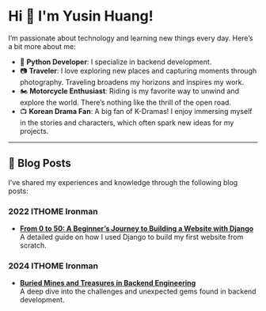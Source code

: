 # Hi 👋 I'm Yusin Huang!

I’m passionate about technology and learning new things every day. Here’s a bit more about me:

- 🐍 **Python Developer**: I specialize in backend development.
- 📷 **Traveler**: I love exploring new places and capturing moments through photography. Traveling broadens my horizons and inspires my work.
- 🏍️ **Motorcycle Enthusiast**: Riding is my favorite way to unwind and explore the world. There’s nothing like the thrill of the open road.
- 📺 **Korean Drama Fan**: A big fan of K-Dramas! I enjoy immersing myself in the stories and characters, which often spark new ideas for my projects.

---

## 📝 Blog Posts

I’ve shared my experiences and knowledge through the following blog posts:

### 2022 ITHOME Ironman
- [**From 0 to 50: A Beginner’s Journey to Building a Website with Django**](https://ithelp.ithome.com.tw/users/20150927/ironman/4977)  
  A detailed guide on how I used Django to build my first website from scratch.

### 2024 ITHOME Ironman
- [**Buried Mines and Treasures in Backend Engineering**](https://ithelp.ithome.com.tw/m/users/20150927/ironman/7609)  
  A deep dive into the challenges and unexpected gems found in backend development.
